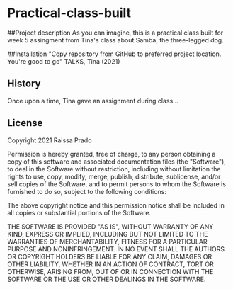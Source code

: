 # Practical-class-built

##Project description
As you can imagine, this is a practical class built for week 5 assingment from Tina's class about Samba, the three-legged dog. 

##Installation
"Copy repository from GitHub to preferred project location. You're good to go" TALKS, Tina (2021)

## History
Once upon a time, Tina gave an assignment during class...

## License
Copyright 2021 Raissa Prado

Permission is hereby granted, free of charge, to any person obtaining a copy of this software and associated documentation files (the "Software"), to deal in the Software without restriction, including without limitation the rights to use, copy, modify, merge, publish, distribute, sublicense, and/or sell copies of the Software, and to permit persons to whom the Software is furnished to do so, subject to the following conditions:

The above copyright notice and this permission notice shall be included in all copies or substantial portions of the Software.

THE SOFTWARE IS PROVIDED "AS IS", WITHOUT WARRANTY OF ANY KIND, EXPRESS OR IMPLIED, INCLUDING BUT NOT LIMITED TO THE WARRANTIES OF MERCHANTABILITY, FITNESS FOR A PARTICULAR PURPOSE AND NONINFRINGEMENT. IN NO EVENT SHALL THE AUTHORS OR COPYRIGHT HOLDERS BE LIABLE FOR ANY CLAIM, DAMAGES OR OTHER LIABILITY, WHETHER IN AN ACTION OF CONTRACT, TORT OR OTHERWISE, ARISING FROM, OUT OF OR IN CONNECTION WITH THE SOFTWARE OR THE USE OR OTHER DEALINGS IN THE SOFTWARE.


